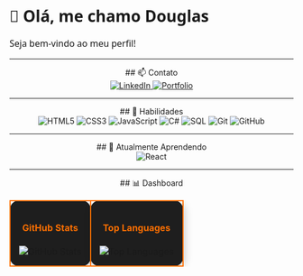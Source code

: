 <p align="center">
  <h1 style="font-family: 'Segoe UI', sans-serif;">👋 Olá, me chamo Douglas</h1>
  <p style="font-family: 'Segoe UI', sans-serif; font-size:16px;">Seja bem-vindo ao meu perfil!</p>
</p>

---

<p align="center">
  ## 📫 Contato
  <br>
  <a href="https://www.linkedin.com/in/seu-perfil-linkedin/">
    <img src="https://img.shields.io/badge/LinkedIn-0A66C2?style=for-the-badge&logo=linkedin&logoColor=white" alt="LinkedIn"/>
  </a>
  <a href="https://douglas-pedroso.github.io/Portfolio/">
    <img src="https://img.shields.io/badge/Portfolio-FF6F00?style=for-the-badge&logo=google-chrome&logoColor=white" alt="Portfolio"/>
  </a>
</p>

---

<p align="center">
  ## 🔹 Habilidades
  <br>
  <img src="https://img.shields.io/badge/HTML5-E34F26?style=for-the-badge&logo=html5&logoColor=white" alt="HTML5"/>
  <img src="https://img.shields.io/badge/CSS3-1572B6?style=for-the-badge&logo=css3&logoColor=white" alt="CSS3"/>
  <img src="https://img.shields.io/badge/JavaScript-F7DF1E?style=for-the-badge&logo=javascript&logoColor=black" alt="JavaScript"/>
  <img src="https://img.shields.io/badge/C%23-239120?style=for-the-badge&logo=c-sharp&logoColor=white" alt="C#"/>
  <img src="https://img.shields.io/badge/SQL-00758F?style=for-the-badge&logo=sql&logoColor=white" alt="SQL"/>
  <img src="https://img.shields.io/badge/Git-F05032?style=for-the-badge&logo=git&logoColor=white" alt="Git"/>
  <img src="https://img.shields.io/badge/GitHub-181717?style=for-the-badge&logo=github&logoColor=white" alt="GitHub"/>
</p>

---

<p align="center">
  ## 🚀 Atualmente Aprendendo
  <br>
  <img src="https://img.shields.io/badge/React-61DAFB?style=for-the-badge&logo=react&logoColor=white" alt="React"/>
</p>

---

<p align="center">
  ## 📊 Dashboard
</p>

<p align="center">
  <table>
    <tr>
      <td align="center" style="border:2px solid #FF6F00; border-radius:15px; padding:15px; box-shadow: 3px 3px 15px rgba(0,0,0,0.2); background-color:#1E1E1E;">
        <h4 style="color:#FF6F00;">GitHub Stats</h4>
        <img src="https://github-readme-stats.vercel.app/api?username=Douglas-Pedroso&show_icons=true&theme=radical" alt="GitHub Stats" />
      </td>
      <td align="center" style="border:2px solid #FF6F00; border-radius:15px; padding:15px; box-shadow: 3px 3px 15px rgba(0,0,0,0.2); background-color:#1E1E1E;">
        <h4 style="color:#FF6F00;">Top Languages</h4>
        <img src="https://github-readme-stats.vercel.app/api/top-langs/?username=Douglas-Pedroso&layout=compact&theme=radical" alt="Top Languages" />
      </td>
    </tr>
  </table>
</p>

